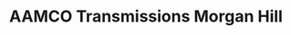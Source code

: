 ---
title: "AAMCO Transmissions Morgan Hill"
url: /morgan-hill/aamco-transmissions-morgan-hill/
shop: car repair
---